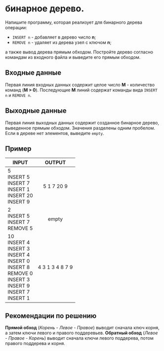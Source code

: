 # бинарное дерево.

Напишите программу, которая реализует для бинарного дерева операции:

 + `INSERT n` - добавляет в дерево число __n__;
 + `REMOVE n` - удаляет из дерева узел с ключом __n__;
 
а также вывод дерева прямым обходом. Постройте дерево согласно командам из входного файла
и выведите его прямым обходом. 

## Входные данные

Первая линия входных данных содержит целое число __M__ - количество команд (__M > 0__).
Последующие __M__ линий содержат команды вида `INSERT n` и `REMOVE n`.

## Выходные данные

Первая линия выходных данных содержит созданное бинарное дерево, выведенное прямым обходом.
Значения разделены одним пробелом. Если в дереве нет элементов, выведите `empty`.

## Пример

| INPUT | OUTPUT |
| ------| :----: |
| 5<br />INSERT 5<br />INSERT 7<br />INSERT 1<br />INSERT 20<br />INSERT 9 | 5 1 7 20 9 |
| 2<br />INSERT 5<br />INSERT 7<br />REMOVE 5 | empty |
| 10<br />INSERT 4<br />INSERT 3<br />INSERT 4<br />INSERT 0<br />INSERT 8<br />REMOVE 0<br />INSERT 3<br />INSERT 9<br />INSERT 7<br />INSERT 1 | 4 3 1 3 4 8 7 9 |

## Рекомендации по решению

__Прямой обход__ (_Корень - Левое - Правое_) выводит сначала ключ корня, а затем ключи левого и правого поддеревьев. __Обратный обход__ (_Левое - Правое - Корень_) выводит сначала ключи левого поддерева, потом правого поддерева и корня.